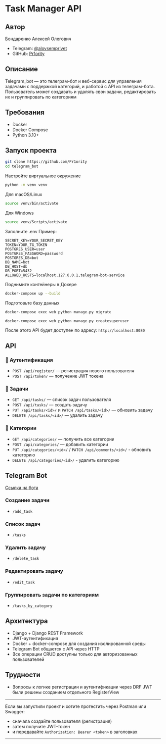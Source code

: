 # Task Manager API

## Автор

Бондаренко Алексей Олегович
- Telegram: [@alovsemprivet](https://t.me/alovsemprivet)
- GitHub: [Pr1ority](https://github.com/Pr1ority)

## Описание
Telegram_bot — это телеграм-бот и веб-сервис для управления задачами с поддержкой категорий, и работой с API из телеграм-бота. Пользователь может создавать и удалять свои задачи, редактировать их и группировать по категориям

## Требования
- Docker
- Docker Compose
- Python 3.10+

## Запуск проекта

```bash
git clone https://github.com/Pr1ority
cd telegram_bot
```

Настройте виртуальное окружение
```bash
python -m venv venv
```

Для macOS/Linux
```bash
source venv/bin/activate
```
Для Windows
```bash
source venv/Scripts/activate
```

Заполните .env
Пример:
```example.env
SECRET_KEY=YOUR_SECRET_KEY
TOKEN=YOUR_TG_TOKEN
POSTGRES_USER=user
POSTGRES_PASSWORD=password
POSTGRES_DB=bot
DB_NAME=bot
DB_HOST=db
DB_PORT=5432
ALLOWED_HOSTS=localhost,127.0.0.1,telegram-bot-service
```

Поднимите контейнеры в Докере
```bash
docker-compose up --build
```

Подготовьте базу данных
```bash
docker-compose exec web python manage.py migrate
```

```bash
docker-compose exec web python manage.py createsuperuser
```

После этого API будет доступен по адресу: `http://localhost:8080`

## API

### 🔑 Аутентификация
- `POST /api/register/` — регистрация нового пользователя
- `POST /api/token/` — получение JWT токена

### 📆 Задачи
- `GET /api/tasks/` — список задач пользователя
- `POST /api/tasks/` — создать задачу
- `PUT /api/tasks/<id>/` и `PATCH /api/tasks/<id>/` — обновить задачу
- `DELETE /api/tasks/<id>/` — удалить задачу

### 📄 Категории
- `GET /api/categories/` — получить все категории
- `POST /api/categories/` — добавить категории
- `PUT /api/categories/<id>/` / `PATCH /api/comments/<id>/` - обновить категорию
- `DELETE /api/categories/<id>/` - удалить категорию

## Telegram Bot

[Ссылка на бота](https://t.me/Tasksd0_bot)

### Создание задачи
- `/add_task`

### Список задач
- `/tasks`

### Удалить задачу
- `/delete_task`

### Редактировать задачу
- `/edit_task`

### Группировать задачи по категориям
- `/tasks_by_category`

## Архитектура
- Django + Django REST Framework
- JWT-аутентификация
- Docker + docker-compose для создания изолированной среды
- Telegram Bot общается с API через HTTP
- Все операции CRUD доступны только для авторизованных пользователей

## Трудности
- Вопросы к логике регистрации и аутентификации через DRF JWT были решены созданием отдельного RegisterView

---

Если вы запустили проект и хотите протестить через Postman или Swagger:
- сначала создайте пользователя (регистрация)
- затем получите JWT-токен
- и передавайте `Authorization: Bearer <token>` в заголовках

---


